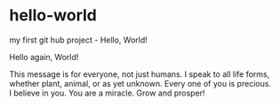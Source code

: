 # hello-world
my first git hub project - Hello, World!

Hello again, World!  

This message is for everyone, not just humans.  I speak to all life forms, whether plant, animal, or as yet unknown.  Every one of you is precious.  
I believe in you.
You are a miracle.
Grow and prosper!
